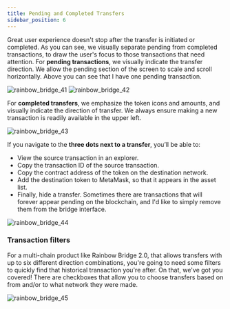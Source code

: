 ```yaml
---
title: Pending and Completed Transfers
sidebar_position: 6
---
```


Great user experience doesn't stop after the transfer is initiated or completed.
As you can see, we visually separate pending from completed transactions, to draw the user's focus to those transactions that need attention.
For **pending transactions**, we visually indicate the transfer direction.
We allow the pending section of the screen to scale and scroll horizontally. Above you can see that I have one pending transaction.

![rainbow_bridge_41](/img/rainbow_bridge_41.png)
![rainbow_bridge_42](/img/rainbow_bridge_42.png)

For **completed transfers**, we emphasize the token icons and amounts, and visually indicate the direction of transfer.
We always ensure making a new transaction is readily available in the upper left.

![rainbow_bridge_43](/img/rainbow_bridge_43.png)

If you navigate to the **three dots next to a transfer**, you’ll be able to:

* View the source transaction in an explorer.
* Copy the transaction ID of the source transaction.
* Copy the contract address of the token on the destination network.
* Add the destination token to MetaMask, so that it appears in the asset list.
* Finally, hide a transfer. Sometimes there are transactions that will forever appear pending on the blockchain, and I'd like to simply remove them from the bridge interface.

![rainbow_bridge_44](/img/rainbow_bridge_44.png)

### Transaction filters

For a multi-chain product like Rainbow Bridge 2.0,
that allows transfers with up to six different direction combinations,
you're going to need some filters to quickly find that historical transaction you're after.
On that, we've got you covered!
There are checkboxes that allow you to choose transfers based on from and/or to what network they were made.

![rainbow_bridge_45](/img/rainbow_bridge_45.png)
